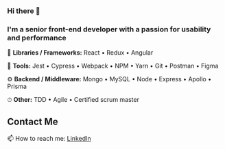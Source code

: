 ### Hi there 👋

### I'm a senior front-end developer with a passion for usability and performance

📕 **Libraries / Frameworks:** 
React • Redux • Angular

🔧 **Tools:**
Jest • Cypress • Webpack • NPM • Yarn • Git • Postman  • Figma

⚙️ **Backend / Middleware:**
Mongo • MySQL • Node  • Express  • Apollo  • Prisma 

⏱ **Other:**
TDD  • Agile  • Certified scrum master


## Contact Me
 📫 How to reach me: [LinkedIn](https://www.linkedin.com/in/bvasko/)

<!--
**bvasko/bvasko** is a ✨ _special_ ✨ repository because its `README.md` (this file) appears on your GitHub profile.

Here are some ideas to get you started:

- 🔭 I’m currently working on ...
- 🌱 I’m currently learning ...
- 👯 I’m looking to collaborate on ...
- 🤔 I’m looking for help with ...
- 💬 Ask me about ...
-
- 😄 Pronouns: ...
- ⚡ Fun fact: ...
-->
